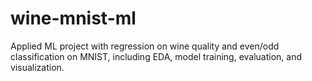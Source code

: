 # wine-mnist-ml
Applied ML project with regression on wine quality and even/odd classification on MNIST, including EDA, model training, evaluation, and visualization.
